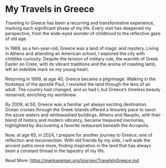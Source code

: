# My Travels in Greece

Traveling to Greece has been a recurring and transformative experience, marking each significant phase of my life. Every
visit has deepened my perspective, from the wide-eyed wonder of childhood to the reflective gaze of old age.

In 1969, as a ten-year-old, Greece was a land of magic and mystery. Living in Athens and attending an American school, I
explored the city with childlike curiosity. Despite the tension of military rule, the warmth of Greek Easter on Crete,
with its vibrant traditions and the aroma of roasting lamb, left an indelible mark on my young heart.

Returning in 1999, at age 40, Greece became a pilgrimage. Walking in the footsteps of the apostle Paul, I revisited the land
through the lens of an adult. The country had changed, and so had I, but Greece’s timeless beauty remained, enriching my
worldview.

By 2009, at 50, Greece was a familiar yet always exciting destination. Ocean cruises through the Greek Islands offered a
leisurely pace to savor the azure waters and whitewashed buildings. Athens and Nauplio, with their blend of history and
modern vibrancy, became treasured memories, highlighted by discovering a favorite restaurant beneath the Acropolis.

Now, at age 65, in 2024, I prepare for another journey to Greece, one of reflection and reconnection. With old friends
by my side, I will walk the ancient paths once more, finding inspiration in the land that has always been a constant
thread in the tapestry of my life.

Read More: https://markseaman.org/journey/TravelsInGreece.md
